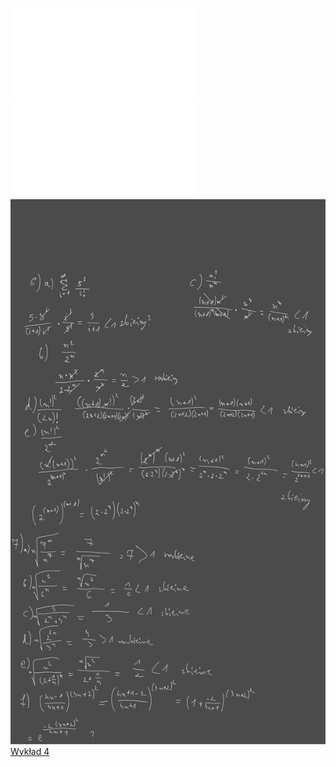 ![Lista_4_AM1](/Notatki/Semestr%201/Analiza%20matematyczna%201.2A/%C4%86wiczenia/%C4%86wiczenia%204/Lista_4_AM1.pdf)
![CCF31102022_0004](/Notatki/Semestr%201/Analiza%20matematyczna%201.2A/%C4%86wiczenia/%C4%86wiczenia%204/CCF31102022_0004.pdf)![Drawing 2022-11-17 09.51.43.excalidraw.svg](/Notatki/Semestr%201/Analiza%20matematyczna%201.2A/%C4%86wiczenia/%C4%86wiczenia%204/Drawing%202022-11-17%2009.51.43.excalidraw.svg)[Wykład 4](/Notatki/Semestr%201/Analiza%20matematyczna%201.2A/Wyk%C5%82ady/Wyk%C5%82ad%204/Wyk%C5%82ad%204.md)
